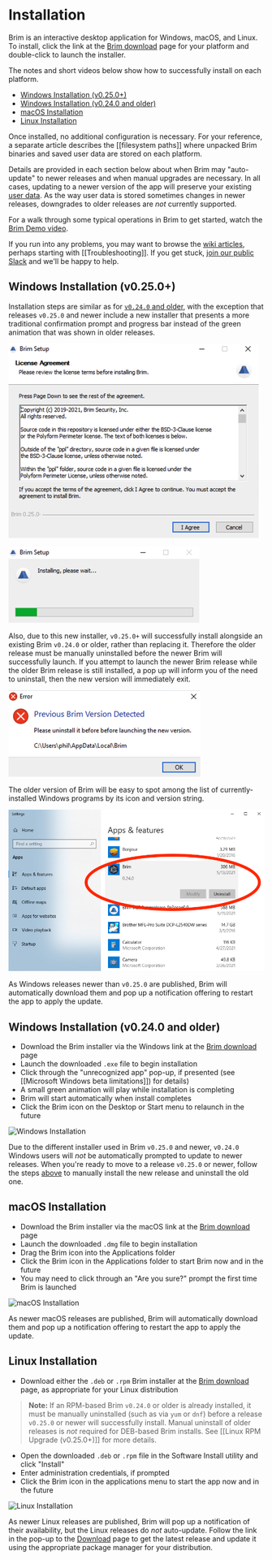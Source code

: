 # Installation

Brim is an interactive desktop application for Windows, macOS, and Linux.
To install, click the link at the
[Brim download](https://www.brimsecurity.com/download/) page for your platform
and double-click to launch the installer.

The notes and short videos below show how to successfully install on each
platform.

   * [Windows Installation (v0.25.0+)](#windows-installation-v0250)
   * [Windows Installation (v0.24.0 and older)](#windows-installation-v0240-and-older)
   * [macOS Installation](#macos-installation)
   * [Linux Installation](#linux-installation)

Once installed, no additional configuration is necessary. For your reference,
a separate article describes the [[filesystem paths]] where unpacked Brim
binaries and saved user data are stored on each platform.

Details are provided in each section below about when Brim may "auto-update" to
newer releases and when manual upgrades are necessary. In all cases,
updating to a newer version of the app will preserve your existing
[user data](Filesystem-Paths#user-data-all-versions). As the way user data
is stored sometimes changes in newer releases, downgrades to older releases are
_not_ currently supported.

For a walk through some typical operations in Brim to get started, watch the
[Brim Demo video](https://www.youtube.com/watch?v=InT-7WZ5Y2Y).

If you run into any problems, you may want to browse the
[wiki articles](https://github.com/philrz/scratchwiki/wiki), perhaps starting with
[[Troubleshooting]]. If you get stuck, [join our public Slack](https://www.brimsecurity.com/join-slack/)
and we'll be happy to help.

## Windows Installation (v0.25.0+)

Installation steps are similar as for [`v0.24.0` and older](#windows-installation-v0240-and-older),
with the exception that releases `v0.25.0` and newer include a new installer
that presents a more traditional confirmation prompt and progress bar instead
of the green animation that was shown in older releases.

![Windows Installation v0.25.0+ Prompt](media/Windows-installation-Prompt-v0.25.0+.png)

![Windows Installation v0.25.0+ Progress Bar](media/Windows-installation-Progress-Bar-v0.25.0+.png)

Also, due to this new installer, `v0.25.0+` will successfully install
alongside an existing Brim `v0.24.0` or older, rather than replacing it.
Therefore the older release must be manually uninstalled before the newer Brim
will successfully launch. If you attempt to launch the newer Brim release while
the older Brim release is still installed, a pop up will inform you of the need
to uninstall, then the new version will immediately exit.

![Windows Installation v0.25.0+ Prior Version Detected](media/Windows-installation-Prior-Version-Detected-v0.25.0+.png)

The older version of Brim will be easy to spot among the list of currently-installed Windows programs by its icon and version string.

![Windows Uninstall v0.24.0](media/Windows-Uninstall-v0.24.0.png)

As Windows releases newer than `v0.25.0` are published, Brim will automatically
download them and pop up a notification offering to restart the app to apply
the update.

## Windows Installation (v0.24.0 and older)

* Download the Brim installer via the Windows link at the [Brim download](https://www.brimsecurity.com/download/) page
* Launch the downloaded `.exe` file to begin installation
* Click through the "unrecognized app" pop-up, if presented (see [[Microsoft Windows beta limitations]]) for details)
* A small green animation will play while installation is completing
* Brim will start automatically when install completes
* Click the Brim icon on the Desktop or Start menu to relaunch in the future

![Windows Installation](media/Windows-installation.gif)

Due to the different installer used in Brim `v0.25.0` and newer, `v0.24.0`
Windows users will _not_ be automatically prompted to update to newer releases.
When you're ready to move to a release `v0.25.0` or newer, follow the steps
[above](#windows-installation-v0250) to manually install the new release and
uninstall the old one.

## macOS Installation

* Download the Brim installer via the macOS link at the [Brim download](https://www.brimsecurity.com/download/) page
* Launch the downloaded `.dmg` file to begin installation
* Drag the Brim icon into the Applications folder
* Click the Brim icon in the Applications folder to start Brim now and in the future
* You may need to click through an "Are you sure?" prompt the first time Brim is launched

![macOS Installation](media/macOS-installation.gif)

As newer macOS releases are published, Brim will automatically download them
and pop up a notification offering to restart the app to apply the update.

## Linux Installation

* Download either the `.deb` or `.rpm` Brim installer at the
  [Brim download](https://www.brimsecurity.com/download/) page, as appropriate
  for your Linux distribution

> **Note:** If an RPM-based Brim `v0.24.0` or older is already installed, it
> must be manually uninstalled (such as via `yum` or `dnf`) before a release
> `v0.25.0` or newer will successfully install. Manual uninstall of older
> releases is _not_ required for DEB-based Brim installs. See
> [[Linux RPM Upgrade (v0.25.0+)]] for more details.

* Open the downloaded `.deb` or `.rpm` file in the Software Install utility and click "Install"
* Enter administration credentials, if prompted
* Click the Brim icon in the applications menu to start the app now and in the future

![Linux Installation](media/Linux-installation.gif)

As newer Linux releases are published, Brim will pop up a notification of their
availability, but the Linux releases do _not_ auto-update. Follow the link in
the pop-up to the [Download](https://www.brimsecurity.com/download/) page to
get the latest release and update it using the appropriate package manager for
your distribution.
